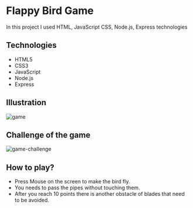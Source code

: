 # Flappy Bird Game
In this project I used HTML, JavaScript CSS, Node.js, Express technologies

## Technologies
* HTML5
* CSS3
* JavaScript
* Node.js
* Express


## Illustration
![game](https://user-images.githubusercontent.com/48810056/115542951-80dbe700-a2a9-11eb-84d5-ca921b7f0d75.gif)

## Challenge of the game

![game-challenge](https://user-images.githubusercontent.com/48810056/115544881-d44f3480-a2ab-11eb-8548-3fc1010034db.gif)

## How to play?
* Press Mouse on the screen to make the bird fly.
* You needs to pass the pipes without touching them.
* After you reach 10 points there is another obstacle of blades that need to be avoided.


